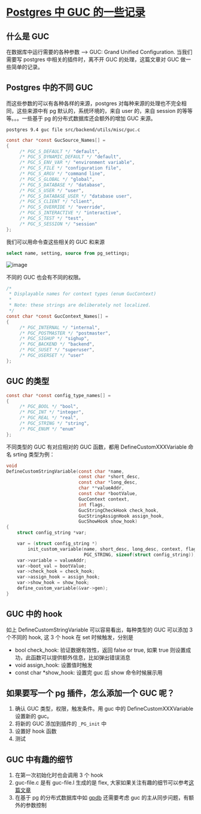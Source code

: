 # [Postgres 中 GUC 的一些记录](https://github.com/yihong0618/gitblog/issues/233)

## 什么是 GUC

在数据库中运行需要的各种参数 --> GUC: Grand Unified Configuration. 当我们需要写 postgres 中相关的插件时，离不开 GUC 的处理，这篇文章对 GUC 做一些简单的记录。

## Postgres 中的不同 GUC
而这些参数的可以有各种各样的来源，postgres 对每种来源的处理也不完全相同，这些来源中有 pg 默认的，系统环境的，来自 user 的，来自 session 的等等等。。。一些基于 pg 的分布式数据库还会额外的增加 GUC 来源。

`postgres 9.4 guc file src/backend/utils/misc/guc.c`
```c
const char *const GucSource_Names[] =
{
	 /* PGC_S_DEFAULT */ "default",
	 /* PGC_S_DYNAMIC_DEFAULT */ "default",
	 /* PGC_S_ENV_VAR */ "environment variable",
	 /* PGC_S_FILE */ "configuration file",
	 /* PGC_S_ARGV */ "command line",
	 /* PGC_S_GLOBAL */ "global",
	 /* PGC_S_DATABASE */ "database",
	 /* PGC_S_USER */ "user",
	 /* PGC_S_DATABASE_USER */ "database user",
	 /* PGC_S_CLIENT */ "client",
	 /* PGC_S_OVERRIDE */ "override",
	 /* PGC_S_INTERACTIVE */ "interactive",
	 /* PGC_S_TEST */ "test",
	 /* PGC_S_SESSION */ "session"
};
```
我们可以用命令查这些相关的 GUC 和来源
```sql
select name, setting, source from pg_settings;
```
![image](https://user-images.githubusercontent.com/15976103/164360614-f21c1ec4-4a19-47da-b35e-d6bdadb24edd.png)

不同的 GUC 也会有不同的权限。
```c
/*
 * Displayable names for context types (enum GucContext)
 *
 * Note: these strings are deliberately not localized.
 */
const char *const GucContext_Names[] =
{
	 /* PGC_INTERNAL */ "internal",
	 /* PGC_POSTMASTER */ "postmaster",
	 /* PGC_SIGHUP */ "sighup",
	 /* PGC_BACKEND */ "backend",
	 /* PGC_SUSET */ "superuser",
	 /* PGC_USERSET */ "user"
};
```
## GUC 的类型
```c
const char *const config_type_names[] =
{
	 /* PGC_BOOL */ "bool",
	 /* PGC_INT */ "integer",
	 /* PGC_REAL */ "real",
	 /* PGC_STRING */ "string",
	 /* PGC_ENUM */ "enum"
};
```
不同类型的 GUC 有对应相对的 GUC 函数，都用 DefineCustomXXXVariable 命名 srting 类型为例：
```c
void
DefineCustomStringVariable(const char *name,
						   const char *short_desc,
						   const char *long_desc,
						   char **valueAddr,
						   const char *bootValue,
						   GucContext context,
						   int flags,
						   GucStringCheckHook check_hook,
						   GucStringAssignHook assign_hook,
						   GucShowHook show_hook)
{
	struct config_string *var;

	var = (struct config_string *)
		init_custom_variable(name, short_desc, long_desc, context, flags,
							 PGC_STRING, sizeof(struct config_string));
	var->variable = valueAddr;
	var->boot_val = bootValue;
	var->check_hook = check_hook;
	var->assign_hook = assign_hook;
	var->show_hook = show_hook;
	define_custom_variable(&var->gen);
}
```

## GUC 中的 hook

如上 DefineCustomStringVariable 可以容易看出，每种类型的 GUC 可以添加 3 个不同的 hook, 这 3 个 hook 在 set 时候触发，分别是

- bool check_hook: 验证数据有效性，返回 false or true, 如果 true 则设置成功，此函数可以提供额外信息，比如弹出错误消息
- void assign_hook: 设置值时触发
- const char *show_hook: 设置完 guc 后 show 命令时候展示用


## 如果要写一个 pg 插件，怎么添加一个 GUC 呢？

1. 确认 GUC 类型，权限，触发条件。用 guc 中的 DefineCustomXXXVariable 设置新的 guc。
2. 将新的 GUC 添加到插件的 `_PG_init` 中
3. 设置好 hook 函数
4. 测试

## GUC 中有趣的细节

1. 在第一次初始化时也会调用 3 个 hook
2. guc-file.c 是有 guc-file.l 生成的是 flex, 大家如果关注有趣的细节可以参考[这篇文章](http://blog.chinaunix.net/uid-30132132-id-4826450.html)
3. 在基于 pg 的分布式数据库中如 [gpdb](https://github.com/greenplum-db/gpdb) 还需要考虑 guc 的主从同步问题，有额外的参数控制
